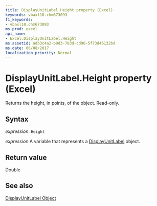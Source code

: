 ```yaml
---
title: DisplayUnitLabel.Height property (Excel)
keywords: vbaxl10.chm673093
f1_keywords:
- vbaxl10.chm673093
ms.prod: excel
api_name:
- Excel.DisplayUnitLabel.Height
ms.assetid: adb3c4a2-b9d3-783d-cd90-5f73d46132bd
ms.date: 06/08/2017
localization_priority: Normal
---
```



# DisplayUnitLabel.Height property (Excel)

Returns the height, in points, of the object. Read-only.


## Syntax

_expression_. `Height`

_expression_ A variable that represents a [DisplayUnitLabel](Excel.DisplayUnitLabel-graph-property.md) object.


## Return value

Double


## See also


[DisplayUnitLabel Object](Excel.DisplayUnitLabel(object).md)

